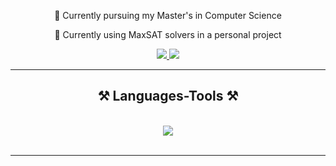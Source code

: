 <div align="center">
 
 🔭 Currently pursuing my Master's in Computer Science
 
 🌱 Currently using MaxSAT solvers in a personal project

</div>

<div align="center"> 
  <a href="mailto:francisco.gouveia03@gmail.com">
    <img src="https://img.shields.io/badge/Gmail-333333?style=for-the-badge&logo=gmail&logoColor=red" />
  </a>
  <a href="https://linkedin.com/in/franciscotgouveia" target="_blank">
    <img src="https://img.shields.io/badge/LinkedIn-0077B5?style=for-the-badge&logo=linkedin&logoColor=white" target="_blank" />
  </a>
</div>

<hr/>

<h2 align="center">⚒️ Languages-Tools ⚒️</h2>
<br/>
<div align="center">
    <img src="https://skillicons.dev/icons?i=python,c,java,git,latex" />
</div>

<br/>
<hr/>
